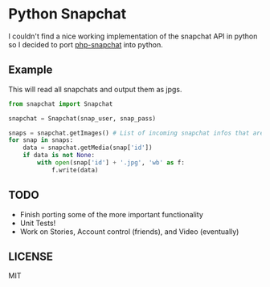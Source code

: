 Python Snapchat
===============

I couldn't find a nice working implementation of the snapchat API in python so I decided to port [php-snapchat](https://github.com/JorgenPhi/php-snapchat) into python.

Example
-------
This will read all snapchats and output them as jpgs.

```python
from snapchat import Snapchat

snapchat = Snapchat(snap_user, snap_pass)

snaps = snapchat.getImages() # List of incoming snapchat infos that are images
for snap in snaps:
    data = snapchat.getMedia(snap['id'])
    if data is not None:
        with open(snap['id'] + '.jpg', 'wb' as f:
            f.write(data)
```

TODO
----
- Finish porting some of the more important functionality
- Unit Tests!
- Work on Stories, Account control (friends), and Video (eventually)

LICENSE
-------
MIT

